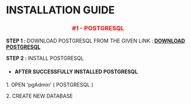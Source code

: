 # INSTALLATION GUIDE

<CENTER><H3 style="color:red" >#1 - POSTGRESQL</H3></CENTER>

<p><B>STEP 1 : </B> DOWNLOAD POSTGRESQL FROM THE GIVEN LINK :<b> <a href="https://www.postgresql.org/download/">DOWNLOAD POSTGRESQL</a></b> </p>
<p><B>STEP 2 : </B> INSTALL POSTGRESQL</p>

- #### AFTER SUCCESSFULLY INSTALLED POSTGRESQL

<p>1. OPEN 'pgAdmin' ( POSTGRESQL ) </p>
<p>2. CREATE NEW DATABASE </p> 


